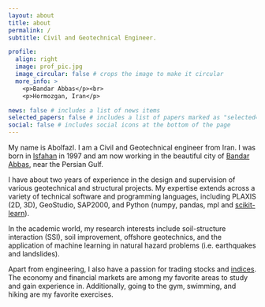 ```yaml
---
layout: about
title: about
permalink: /
subtitle: Civil and Geotechnical Engineer.

profile:
  align: right
  image: prof_pic.jpg
  image_circular: false # crops the image to make it circular
  more_info: >
    <p>Bandar Abbas</p><br>
    <p>Hormozgan, Iran</p>

news: false # includes a list of news items
selected_papers: false # includes a list of papers marked as "selected={true}"
social: false # includes social icons at the bottom of the page
---
```


My name is Abolfazl. I am a Civil and Geotechnical engineer from Iran. I was born in [Isfahan](https://en.wikipedia.org/wiki/Isfahan) in 1997 and am now working in the beautiful city of [Bandar Abbas](https://en.wikipedia.org/wiki/Bandar_Abbas), near the Persian Gulf.

I have about two years of experience in the design and supervision of various geotechnical and structural projects. My expertise extends across a variety of technical software and programming languages, including PLAXIS (2D, 3D), GeoStudio, SAP2000, and Python (numpy, pandas, mpl and [scikit-learn](https://scikit-learn.org/stable/)).

In the academic world, my research interests include soil-structure interaction (SSI), soil improvement, offshore geotechnics, and the application of machine learning in natural hazard problems (i.e. earthquakes and landslides).

Apart from engineering, I also have a passion for trading stocks and [indices](https://www.investing.com/indices). The economy and financial markets are among my favorite areas to study and gain experience in. Additionally, going to the gym, swimming, and hiking are my favorite exercises.
